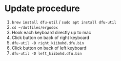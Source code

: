 # Update procedure

1. `brew install dfu-util` / `sudo apt install dfu-util`
1. `cd ~/dotfiles/ergodox`
1. Hook each keyboard directly up to mac
1. Click button on back of right keyboard
1. `dfu-util -D right_kiibohd.dfu.bin`
1. Click button on back of left keyboard
1. `dfu-util -D left_kiibohd.dfu.bin`
